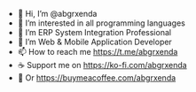 - 👋 Hi, I’m @abgrxenda
- 👀 I’m interested in all programming languages
- 🌱 I’m ERP System Integration Professional
- 💞️ I’m Web & Mobile Application Developer
- 📫 How to reach me https://t.me/abgrxenda
- ☕ Support me on https://ko-fi.com/abgrxenda
- 🍵 Or https://buymeacoffee.com/abgrxenda

<!---
abgrxenda/abgrxenda is a ✨ special ✨ repository because its `README.md` (this file) appears on your GitHub profile.
You can click the Preview link to take a look at your changes.
--->
